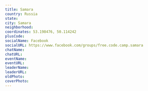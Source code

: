 ```yaml
---
title: Samara
country: Russia
state: 
city: Samara
neighborhood: 
coordinates: 53.198476, 50.114242
plusCode:
socialName: Facebook
socialURL: https://www.facebook.com/groups/free.code.camp.samara
chatName:
chatURL:
eventName:
eventURL:
leaderName:
leaderURL:
oldPhoto: 
coverPhoto:
---
```

